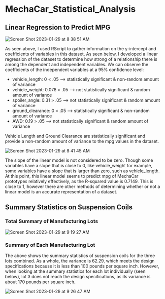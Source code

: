 # MechaCar_Statistical_Analysis

## Linear Regression to Predict MPG

![Screen Shot 2023-01-29 at 8 38 51 AM](https://user-images.githubusercontent.com/112633146/215329954-ab40ca9f-69cd-4557-97bf-357cc0fde31b.png)

As seen above, I used RScript to gather information on the y-intercept and coefficients of variables in this dataset. As seen below, I developed a linear regression of the dataset to determine how strong of a relationship there is among the dependent and independent variables. We can observe the coefficients of the independent variables at a 95% confidence level:
 - vehicle_length: 0 < .05 --> statistically significant & non-random amount of variance
 - vehicle_weight: 0.078 > .05 --> not statistically significant & random amount of variance
 - spoiler_angle: 0.31 > .05 --> not statistically significant & random amount of variance
 - ground_clearance: 0 < .05 --> statistically significant & non-random amount of variance
 - AWD: 0.19 > .05 --> not statistically significant & random amount of variance

Vehicle Length and Ground Clearance are statistically significant and provide a non-random amount of variance to the mpg values in the dataset.

![Screen Shot 2023-01-29 at 8 41 45 AM](https://user-images.githubusercontent.com/112633146/215330084-f025a524-b04d-4a9a-9ed6-176be7fd72cb.png)

The slope of the linear model is not considered to be zero. Though some variables have a slope that is close to 0, like vehicle_weight for example, some variables have a slope that is larger than zero, such as vehicle_length. At this point, this linear model seems to predict mpg of MechaCar prototypes relatively effectively, as the R-squared value is 0.7149. This is close to 1, however there are other methods of determining whether or not a linear model is an accurate representation of a dataset.


## Summary Statistics on Suspension Coils

### Total Summary of Manufacturing Lots

![Screen Shot 2023-01-29 at 9 19 27 AM](https://user-images.githubusercontent.com/112633146/215332602-50b941e2-0e71-4e71-abe4-b7eaa03f04b2.png)

### Summary of Each Manufacturing Lot

The above shows the summary statistics of suspension coils for the three lots combined. As a whole, the variance is 62.29, which meets the design specifications because it is less than 100 pounds per square inch. However, when looking at the summary statistics for each lot individually (seen below), lot 3 does not reach the design specifications, as its variance is about 170 pounds per square inch.

![Screen Shot 2023-01-29 at 9 26 47 AM](https://user-images.githubusercontent.com/112633146/215333020-8f67e756-b05b-4994-9569-7a182f82c999.png)


